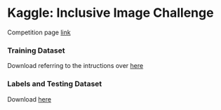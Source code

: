 # Kaggle: Inclusive Image Challenge
Competition page [link](https://www.kaggle.com/c/inclusive-images-challenge)

### Training Dataset
Download referring to the intructions over [here](https://www.kaggle.com/c/inclusive-images-challenge#Data-Download-&-Getting-Started)

### Labels and Testing Dataset
Download [here](https://www.kaggle.com/c/inclusive-images-challenge/data)